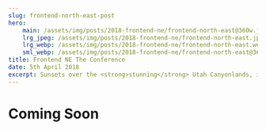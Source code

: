 ```yaml
---
slug: frontend-north-east-post
hero:
    main: /assets/img/posts/2018-frontend-ne/frontend-north-east@360w.jpg
    lrg_jpeg: /assets/img/posts/2018-frontend-ne/frontend-north-east.jpg
    lrg_webp: /assets/img/posts/2018-frontend-ne/frontend-north-east.webp
    sml_webp: /assets/img/posts/2018-frontend-ne/frontend-north-east@360w.webp
title: Frontend NE The Conference
date: 5th April 2018
excerpt: Sunsets over the <strong>stunning</strong> Utah Canyonlands, is truly something much more than incredible.
---
```


# Coming Soon #